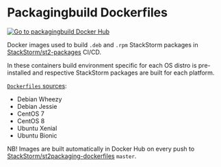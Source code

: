 # Packagingbuild Dockerfiles
[![Go to packagingbuild Docker Hub](https://img.shields.io/badge/Docker%20Hub-packagingbuild-blue.svg)](https://hub.docker.com/r/stackstorm/packagingbuild/)

Docker images used to build `.deb` and `.rpm` StackStorm packages in [StackStorm/st2-packages](https://github.com/StackStorm/st2-packages/blob/master/docker-compose.circle.yml) CI/CD.

In these containers build environment specific for each OS distro is pre-installed and respective StackStorm packages are built for each platform.

[`Dockerfiles` sources](https://github.com/StackStorm/st2packaging-dockerfiles/blob/master/packagingbuild):
- Debian Wheezy
- Debian Jessie
- CentOS 7
- CentOS 8
- Ubuntu Xenial
- Ubuntu Bionic

NB!
Images are built automatically in Docker Hub on every push to [StackStorm/st2packaging-dockerfiles](https://github.com/StackStorm/st2packaging-dockerfiles/) `master`.

